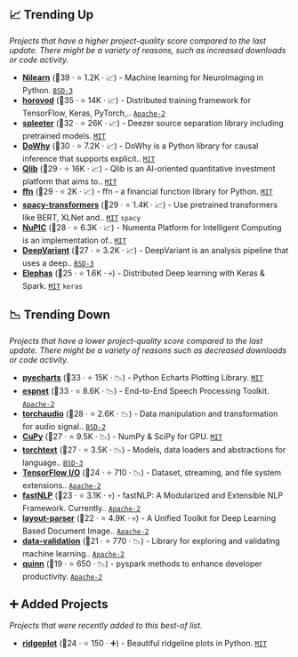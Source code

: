 ## 📈 Trending Up

_Projects that have a higher project-quality score compared to the last update. There might be a variety of reasons, such as increased downloads or code activity._

- <b><a href="https://github.com/nilearn/nilearn">Nilearn</a></b> (🥇39 ·  ⭐ 1.2K · 📈) - Machine learning for NeuroImaging in Python. <code><a href="http://bit.ly/3aKzpTv">BSD-3</a></code> <code><img src="https://git.io/JLy1F" style="display:inline;" width="13" height="13"></code>
- <b><a href="https://github.com/horovod/horovod">horovod</a></b> (🥈35 ·  ⭐ 14K · 📈) - Distributed training framework for TensorFlow, Keras, PyTorch,.. <code><a href="http://bit.ly/3nYMfla">Apache-2</a></code>
- <b><a href="https://github.com/deezer/spleeter">spleeter</a></b> (🥈32 ·  ⭐ 26K · 📈) - Deezer source separation library including pretrained models. <code><a href="http://bit.ly/34MBwT8">MIT</a></code> <code><img src="https://git.io/JLy1A" style="display:inline;" width="13" height="13"></code>
- <b><a href="https://github.com/py-why/dowhy">DoWhy</a></b> (🥈30 ·  ⭐ 7.2K · 📈) - DoWhy is a Python library for causal inference that supports explicit.. <code><a href="http://bit.ly/34MBwT8">MIT</a></code>
- <b><a href="https://github.com/microsoft/qlib">Qlib</a></b> (🥈29 ·  ⭐ 16K · 📈) - Qlib is an AI-oriented quantitative investment platform that aims to.. <code><a href="http://bit.ly/34MBwT8">MIT</a></code> <code><img src="https://git.io/JLy1Q" style="display:inline;" width="13" height="13"></code>
- <b><a href="https://github.com/pmorissette/ffn">ffn</a></b> (🥈29 ·  ⭐ 2K · 📈) - ffn - a financial function library for Python. <code><a href="http://bit.ly/34MBwT8">MIT</a></code>
- <b><a href="https://github.com/explosion/spacy-transformers">spacy-transformers</a></b> (🥈29 ·  ⭐ 1.4K · 📈) - Use pretrained transformers like BERT, XLNet and.. <code><a href="http://bit.ly/34MBwT8">MIT</a></code> <code>spacy</code>
- <b><a href="https://github.com/numenta/nupic-legacy">NuPIC</a></b> (🥉28 ·  ⭐ 6.3K · 📈) - Numenta Platform for Intelligent Computing is an implementation of.. <code><a href="http://bit.ly/34MBwT8">MIT</a></code>
- <b><a href="https://github.com/google/deepvariant">DeepVariant</a></b> (🥉27 ·  ⭐ 3.2K · 📈) - DeepVariant is an analysis pipeline that uses a deep.. <code><a href="http://bit.ly/3aKzpTv">BSD-3</a></code> <code><img src="https://git.io/JLy1A" style="display:inline;" width="13" height="13"></code>
- <b><a href="https://github.com/maxpumperla/elephas">Elephas</a></b> (🥉25 ·  ⭐ 1.6K · 💀) - Distributed Deep learning with Keras & Spark. <code><a href="http://bit.ly/34MBwT8">MIT</a></code> <code>keras</code> <code><img src="https://git.io/JLy1N" style="display:inline;" width="13" height="13"></code>

## 📉 Trending Down

_Projects that have a lower project-quality score compared to the last update. There might be a variety of reasons such as decreased downloads or code activity._

- <b><a href="https://github.com/pyecharts/pyecharts">pyecharts</a></b> (🥈33 ·  ⭐ 15K · 📉) - Python Echarts Plotting Library. <code><a href="http://bit.ly/34MBwT8">MIT</a></code> <code><img src="https://git.io/JLy1E" style="display:inline;" width="13" height="13"></code>
- <b><a href="https://github.com/espnet/espnet">espnet</a></b> (🥇33 ·  ⭐ 8.6K · 📉) - End-to-End Speech Processing Toolkit. <code><a href="http://bit.ly/3nYMfla">Apache-2</a></code>
- <b><a href="https://github.com/pytorch/audio">torchaudio</a></b> (🥈28 ·  ⭐ 2.6K · 📉) - Data manipulation and transformation for audio signal.. <code><a href="http://bit.ly/3rqEWVr">BSD-2</a></code> <code><img src="https://git.io/JLy1Q" style="display:inline;" width="13" height="13"></code>
- <b><a href="https://github.com/cupy/cupy">CuPy</a></b> (🥈27 ·  ⭐ 9.5K · 📉) - NumPy & SciPy for GPU. <code><a href="http://bit.ly/34MBwT8">MIT</a></code>
- <b><a href="https://github.com/pytorch/text">torchtext</a></b> (🥈27 ·  ⭐ 3.5K · 📉) - Models, data loaders and abstractions for language.. <code><a href="http://bit.ly/3aKzpTv">BSD-3</a></code> <code><img src="https://git.io/JLy1Q" style="display:inline;" width="13" height="13"></code>
- <b><a href="https://github.com/tensorflow/io">TensorFlow I/O</a></b> (🥉24 ·  ⭐ 710 · 📉) - Dataset, streaming, and file system extensions.. <code><a href="http://bit.ly/3nYMfla">Apache-2</a></code> <code><img src="https://git.io/JLy1A" style="display:inline;" width="13" height="13"></code>
- <b><a href="https://github.com/fastnlp/fastNLP">fastNLP</a></b> (🥉23 ·  ⭐ 3.1K · 💀) - fastNLP: A Modularized and Extensible NLP Framework. Currently.. <code><a href="http://bit.ly/3nYMfla">Apache-2</a></code>
- <b><a href="https://github.com/Layout-Parser/layout-parser">layout-parser</a></b> (🥉22 ·  ⭐ 4.9K · 💀) - A Unified Toolkit for Deep Learning Based Document Image.. <code><a href="http://bit.ly/3nYMfla">Apache-2</a></code>
- <b><a href="https://github.com/tensorflow/data-validation">data-validation</a></b> (🥉21 ·  ⭐ 770 · 📉) - Library for exploring and validating machine learning.. <code><a href="http://bit.ly/3nYMfla">Apache-2</a></code> <code><img src="https://git.io/JLy1A" style="display:inline;" width="13" height="13"></code> <code><img src="https://git.io/JLy1E" style="display:inline;" width="13" height="13"></code>
- <b><a href="https://github.com/mrpowers-io/quinn">quinn</a></b> (🥉19 ·  ⭐ 650 · 📉) - pyspark methods to enhance developer productivity. <code><a href="http://bit.ly/3nYMfla">Apache-2</a></code> <code><img src="https://git.io/JLy1N" style="display:inline;" width="13" height="13"></code>

## ➕ Added Projects

_Projects that were recently added to this best-of list._

- <b><a href="https://github.com/tpvasconcelos/ridgeplot">ridgeplot</a></b> (🥉24 ·  ⭐ 150 · ➕) - Beautiful ridgeline plots in Python. <code><a href="http://bit.ly/34MBwT8">MIT</a></code>

